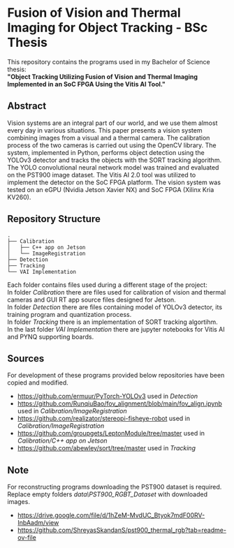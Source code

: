 # Fusion of Vision and Thermal Imaging for Object Tracking - BSc Thesis

This repository contains the programs used in my Bachelor of Science thesis:  
**"Object Tracking Utilizing Fusion of Vision and Thermal Imaging Implemented in an SoC FPGA Using the Vitis AI Tool."**

## Abstract
Vision systems are an integral part of our world, and we use them almost every day in various situations. This paper presents a vision system combining images from a visual and a thermal camera. The calibration process of the two cameras is carried out using the OpenCV library. The system, implemented in Python, performs object detection using the YOLOv3 detector and tracks the objects with the SORT tracking algorithm. The YOLO convolutional neural network model was trained and evaluated on the PST900 image dataset. The Vitis AI 2.0 tool was utilized to implement the detector on the SoC FPGA platform. The vision system was tested on an eGPU (Nvidia Jetson Xavier NX) and SoC FPGA (Xilinx Kria KV260).

## Repository Structure
```plaintext
.
├── Calibration
│   ├── C++ app on Jetson
│   └── ImageRegistration
├── Detection
├── Tracking
└── VAI Implementation
```
Each folder contains files used during a different stage of the project:<br>
In folder *Calibration* there are files used for calibration of vision and thermal cameras and GUI RT app source files designed for Jetson.<br>
In folder *Detection* there are files containing model of YOLOv3 detector, its training program and quantization process.<br>
In folder *Tracking* there is an implementation of SORT tracking algortihm.<br>
In the last folder *VAI Implementation* there are jupyter notebooks for Vitis AI and PYNQ supporting boards.<br>

## Sources
For development of these programs provided below repositories have been copied and modified.
 - https://github.com/ermuur/PyTorch-YOLOv3 used in *Detection*
 - https://github.com/RunqiuBao/fov_alignment/blob/main/fov_align.ipynb used in *Calibration/ImageRegistration*
 - https://github.com/realizator/stereopi-fisheye-robot used in *Calibration/ImageRegistration*
 - https://github.com/groupgets/LeptonModule/tree/master used in *Calibration/C++ app on Jetson*
 - https://github.com/abewley/sort/tree/master used in *Tracking*

 ## Note
For reconstructing programs downloading the PST900 dataset is required. Replace empty folders *data\PST900_RGBT_Dataset* with downloaded images. <br> 
 - https://drive.google.com/file/d/1hZeM-MvdUC_Btyok7mdF00RV-InbAadm/view
 - https://github.com/ShreyasSkandanS/pst900_thermal_rgb?tab=readme-ov-file
